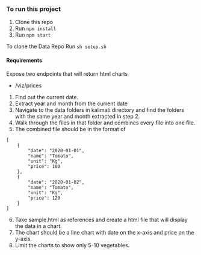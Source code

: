 ### To run this project 

1. Clone this repo
2. Run `npm install`
3. Run `npm start`

To clone the Data Repo 
Run `sh setup.sh`

#### Requirements 
Expose two endpoints that will return html charts 

* /viz/prices 

1. Find out the current date. 
2. Extract year and month from the current date 
3. Navigate to the data folders in kalimati directory and find the folders with the same year and month extracted in step 2.
4. Walk through the files in that folder and combines every file into one file. 
5. The combined file should be in the format of 
```
[
    {
        "date": "2020-01-01",
        "name": "Tomato",
        "unit": "Kg",
        "price": 100
    },
    {
        "date": "2020-01-02",
        "name": "Tomato",
        "unit": "Kg",
        "price": 120
    }
]
```

6. Take sample.html as references and create a html file that will display the data in a chart.
7. The chart should be a line chart with date on the x-axis and price on the y-axis.
8. Limit the charts to show only 5-10 vegetables.